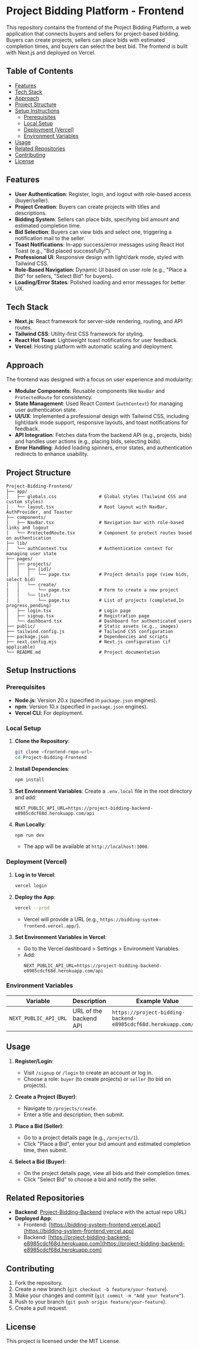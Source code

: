 # Project Bidding Platform - Frontend
This repository contains the frontend of the Project Bidding Platform, a web application that connects buyers and sellers for project-based bidding. Buyers can create projects, sellers can place bids with estimated completion times, and buyers can select the best bid. The frontend is built with Next.js and deployed on Vercel.

## Table of Contents
- [Features](#features)
- [Tech Stack](#tech-stack)
- [Approach](#approach)
- [Project Structure](#project-structure)
- [Setup Instructions](#setup-instructions)
  - [Prerequisites](#prerequisites)
  - [Local Setup](#local-setup)
  - [Deployment (Vercel)](#deployment-vercel)
  - [Environment Variables](#environment-variables)
- [Usage](#usage)
- [Related Repositories](#related-repositories)
- [Contributing](#contributing)
- [License](#license)

## Features
- **User Authentication**: Register, login, and logout with role-based access (buyer/seller).
- **Project Creation**: Buyers can create projects with titles and descriptions.
- **Bidding System**: Sellers can place bids, specifying bid amount and estimated completion time.
- **Bid Selection**: Buyers can view bids and select one, triggering a notification mail to the seller.
- **Toast Notifications**: In-app success/error messages using React Hot Toast (e.g., "Bid placed successfully!").
- **Professional UI**: Responsive design with light/dark mode, styled with Tailwind CSS.
- **Role-Based Navigation**: Dynamic UI based on user role (e.g., "Place a Bid" for sellers, "Select Bid" for buyers).
- **Loading/Error States**: Polished loading and error messages for better UX.

## Tech Stack
- **Next.js**: React framework for server-side rendering, routing, and API routes.
- **Tailwind CSS**: Utility-first CSS framework for styling.
- **React Hot Toast**: Lightweight toast notifications for user feedback.
- **Vercel**: Hosting platform with automatic scaling and deployment.

## Approach
The frontend was designed with a focus on user experience and modularity:
- **Modular Components**: Reusable components like `NavBar` and `ProtectedRoute` for consistency.
- **State Management**: Used React Context (`authContext`) for managing user authentication state.
- **UI/UX**: Implemented a professional design with Tailwind CSS, including light/dark mode support, responsive layouts, and toast notifications for feedback.
- **API Integration**: Fetches data from the backend API (e.g., projects, bids) and handles user actions (e.g., placing bids, selecting bids).
- **Error Handling**: Added loading spinners, error states, and authentication redirects to enhance usability.

## Project Structure
```
Project-Bidding-Frontend/
├── app/
│   ├── globals.css                # Global styles (Tailwind CSS and custom styles)
│   └── layout.tsx                 # Root layout with NavBar, AuthProvider, and Toaster
├── components/
│   ├── NavBar.tsx                 # Navigation bar with role-based links and logout
│   └── ProtectedRoute.tsx         # Component to protect routes based on authentication
├── lib/
│   └── authContext.tsx            # Authentication context for managing user state
├── pages/
│   ├── projects/
│   │   ├── [id]/
│   │   │   └── page.tsx           # Project details page (view bids, select bid)
│   │   └── create/
|   |       └── page.tsx           # Form to create a new project
│   │   └── list/
|   |       └── page.tsx           # List of projects (completed,In progress,pending)
│   ├── login.tsx                  # Login page
│   ├── signup.tsx                 # Registration page
│   └── dashboard.tsx              # Dashboard for authenticated users
├── public/                        # Static assets (e.g., images)
├── tailwind.config.js             # Tailwind CSS configuration
├── package.json                   # Dependencies and scripts
├── next.config.mjs                # Next.js configuration (if applicable)
└── README.md                      # Project documentation
```
## Setup Instructions

### Prerequisites
- **Node.js**: Version 20.x (specified in `package.json` engines).
- **npm**: Version 10.x (specified in `package.json` engines).
- **Vercel CLI**: For deployment.

### Local Setup
1. **Clone the Repository**:
   ```bash
   git clone <frontend-repo-url>
   cd Project-Bidding-Frontend
   ```

2. **Install Dependencies**:
   ```bash
   npm install
   ```

3. **Set Environment Variables**:
   Create a `.env.local` file in the root directory and add:
   ```
   NEXT_PUBLIC_API_URL=https://project-bidding-backend-e8985cdcf68d.herokuapp.com/api
   ```

4. **Run Locally**:
   ```bash
   npm run dev
   ```
   - The app will be available at `http://localhost:3000`.

### Deployment (Vercel)
1. **Log in to Vercel**:
   ```bash
   vercel login
   ```

2. **Deploy the App**:
   ```bash
   vercel --prod
   ```
   - Vercel will provide a URL (e.g., `https://bidding-system-frontend.vercel.app/`).

3. **Set Environment Variables in Vercel**:
   - Go to the Vercel dashboard > Settings > Environment Variables.
   - Add:
     ```
     NEXT_PUBLIC_API_URL=https://project-bidding-backend-e8985cdcf68d.herokuapp.com/api
     ```

### Environment Variables
| Variable             | Description                              | Example Value                                  |
|----------------------|------------------------------------------|------------------------------------------------|
| `NEXT_PUBLIC_API_URL` | URL of the backend API                  | `https://project-bidding-backend-e8985cdcf68d.herokuapp.com/api` |

## Usage
1. **Register/Login**:
   - Visit `/signup` or `/login` to create an account or log in.
   - Choose a role: `buyer` (to create projects) or `seller` (to bid on projects).

2. **Create a Project (Buyer)**:
   - Navigate to `/projects/create`.
   - Enter a title and description, then submit.

3. **Place a Bid (Seller)**:
   - Go to a project details page (e.g., `/projects/1`).
   - Click "Place a Bid", enter your bid amount and estimated completion time, then submit.

4. **Select a Bid (Buyer)**:
   - On the project details page, view all bids and their completion times.
   - Click "Select Bid" to choose a bid and notify the seller.

## Related Repositories
- **Backend**: [Project-Bidding-Backend](#) (replace with the actual repo URL)
- **Deployed App**:
  - Frontend: [https://bidding-system-frontend.vercel.app/](https://bidding-system-frontend.vercel.app)
  - Backend: [https://project-bidding-backend-e8985cdcf68d.herokuapp.com](https://project-bidding-backend-e8985cdcf68d.herokuapp.com)

## Contributing
1. Fork the repository.
2. Create a new branch (`git checkout -b feature/your-feature`).
3. Make your changes and commit (`git commit -m "Add your feature"`).
4. Push to your branch (`git push origin feature/your-feature`).
5. Create a pull request.

## License
This project is licensed under the MIT License.
```
